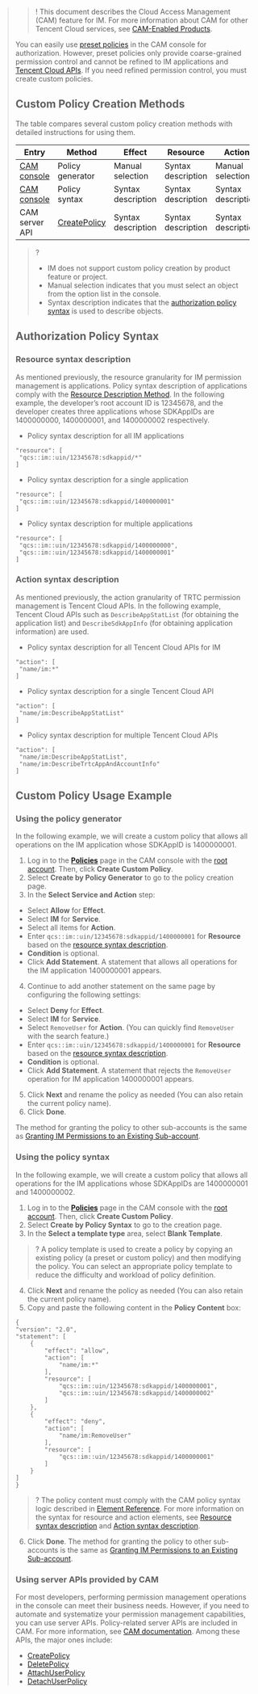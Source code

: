 >>! This document describes the Cloud Access Management (CAM) feature for IM. For more information about CAM for other Tencent Cloud services, see [CAM-Enabled Products](https://intl.cloud.tencent.com/document/product/598/10588).
>
>You can easily use [preset policies](https://intl.cloud.tencent.com/document/product/1047/38087) in the CAM console for authorization. However, preset policies only provide coarse-grained permission control and cannot be refined to IM applications and [Tencent Cloud APIs](https://intl.cloud.tencent.com/product/api). If you need refined permission control, you must create custom policies.
>
>
>## Custom Policy Creation Methods
>
>The table compares several custom policy creation methods with detailed instructions for using them.
>
><table class="table"><thead><tr><th>Entry</th><th>Method</th><th>Effect</th><th>Resource</th><th>Action</th><th>Flexibility</th><th>Difficulty</th></tr></thead>
><tbody><tr><td><a href="https://console.cloud.tencent.com/cam/policy" target="_blank">CAM console</a></td><td>Policy generator</td><td>Manual selection</td><td>Syntax description</td><td>Manual selection</td><td>Medium</td><td>Medium</td></tr>
><tr><td><a href="https://console.cloud.tencent.com/cam/policy" target="_blank">CAM console</a></td><td>Policy syntax</td><td>Syntax description</td><td>Syntax description</td><td>Syntax description</td><td>High</td><td>High</td></tr>
><tr><td>CAM server API</td><td><a href="https://intl.cloud.tencent.com/document/product/598/32248" target="_blank">CreatePolicy</a></td><td>Syntax description</td><td>Syntax description</td><td>Syntax description</td><td>High</td><td>High</td></tr></tbody></table>
>
>
>>?
>>- IM does not support custom policy creation by product feature or project.
>>- Manual selection indicates that you must select an object from the option list in the console.
>>- Syntax description indicates that the [authorization policy syntax](#.E6.8E.88.E6.9D.83.E7.AD.96.E7.95.A5.E8.AF.AD.E6.B3.95) is used to describe objects.
>
>## Authorization Policy Syntax
>
>### Resource syntax description
>
>As mentioned previously, the resource granularity for IM permission management is applications. Policy syntax description of applications comply with the [Resource Description Method](https://intl.cloud.tencent.com/document/product/598/10606). In the following example, the developer’s root account ID is 12345678, and the developer creates three applications whose SDKAppIDs are 1400000000, 1400000001, and 1400000002 respectively.
>
>- Policy syntax description for all IM applications
>```
>"resource": [
>  "qcs::im::uin/12345678:sdkappid/*"
>]
>```
>- Policy syntax description for a single application
>```
>"resource": [
>  "qcs::im::uin/12345678:sdkappid/1400000001"
>]
>```
>- Policy syntax description for multiple applications
>```
>"resource": [
>  "qcs::im::uin/12345678:sdkappid/1400000000",
>  "qcs::im::uin/12345678:sdkappid/1400000001"
>]
>```
>
>### Action syntax description
>As mentioned previously, the action granularity of TRTC permission management is Tencent Cloud APIs. In the following example, Tencent Cloud APIs such as `DescribeAppStatList` (for obtaining the application list) and `DescribeSdkAppInfo` (for obtaining application information) are used.
>- Policy syntax description for all Tencent Cloud APIs for IM
>```
>"action": [
>  "name/im:*"
>]
>```
>- Policy syntax description for a single Tencent Cloud API
>```
>"action": [
>  "name/im:DescribeAppStatList"
>]
>```
>- Policy syntax description for multiple Tencent Cloud APIs
>```
>"action": [
>  "name/im:DescribeAppStatList",
>  "name/im:DescribeTrtcAppAndAccountInfo"
>]
>```
>
>## Custom Policy Usage Example
>
>### Using the policy generator
>
>In the following example, we will create a custom policy that allows all operations on the IM application whose SDKAppID is 1400000001.
>1. Log in to the **[Policies](https://console.cloud.tencent.com/cam/policy)** page in the CAM console with the [root account](https://intl.cloud.tencent.com/document/product/598/32633). Then, click **Create Custom Policy**.
>2. Select **Create by Policy Generator** to go to the policy creation page.
>3. In the **Select Service and Action** step:
>	- Select **Allow** for **Effect**.
>	- Select **IM** for **Service**.
>	- Select all items for **Action**.
>	- Enter `qcs::im::uin/12345678:sdkappid/1400000001` for **Resource** based on the [resource syntax description](#.E8.B5.84.E6.BA.90.E8.AF.AD.E6.B3.95.E6.8F.8F.E8.BF.B0).
>	- **Condition** is optional.
>	- Click **Add Statement**. A statement that allows all operations for the IM application 1400000001 appears.
>4. Continue to add another statement on the same page by configuring the following settings:
>	- Select **Deny** for **Effect**.
>	- Select **IM** for **Service**.
>	- Select `RemoveUser` for **Action**. (You can quickly find `RemoveUser` with the search feature.)
>	- Enter `qcs::im::uin/12345678:sdkappid/1400000001` for **Resource** based on the [resource syntax description](#.E8.B5.84.E6.BA.90.E8.AF.AD.E6.B3.95.E6.8F.8F.E8.BF.B0).
>	- **Condition** is optional.
>	- Click **Add Statement**. A statement that rejects the `RemoveUser` operation for IM application 1400000001 appears.
>5. Click **Next** and rename the policy as needed (You can also retain the current policy name). 
>6. Click **Done**.
>
>
>The method for granting the policy to other sub-accounts is the same as [Granting IM Permissions to an Existing Sub-account](https://intl.cloud.tencent.com/document/product/1047/38087).
>
>
>### Using the policy syntax
>
>In the following example, we will create a custom policy that allows all operations for the IM applications whose SDKAppIDs are 1400000001 and 1400000002.
>
>
>1. Log in to the **[Policies](https://console.cloud.tencent.com/cam/policy)** page in the CAM console with the [root account](https://intl.cloud.tencent.com/document/product/598/32633). Then, click **Create Custom Policy**.
>2. Select **Create by Policy Syntax** to go to the creation page.
>3. In the **Select a template type** area, select **Blank Template**.
> >? A policy template is used to create a policy by copying an existing policy (a preset or custom policy) and then modifying the policy. You can select an appropriate policy template to reduce the difficulty and workload of policy definition. 
>4. Click **Next** and rename the policy as needed (You can also retain the current policy name). 
>5. Copy and paste the following content in the **Policy Content** box:
>```
>{
> "version": "2.0",
> "statement": [
>     {
>         "effect": "allow",
>         "action": [
>             "name/im:*"
>         ],
>         "resource": [
>             "qcs::im::uin/12345678:sdkappid/1400000001",
>             "qcs::im::uin/12345678:sdkappid/1400000002"
>         ]
>     },
>     {
>         "effect": "deny",
>         "action": [
>             "name/im:RemoveUser"
>         ],
>         "resource": [
>             "qcs::im::uin/12345678:sdkappid/1400000001"
>         ]
>     }
> ]
>}
>```
>>? The policy content must comply with the CAM policy syntax logic described in [Element Reference](https://intl.cloud.tencent.com/document/product/598/33415). For more information on the syntax for resource and action elements, see [Resource syntax description](#.E8.B5.84.E6.BA.90.E8.AF.AD.E6.B3.95.E6.8F.8F.E8.BF.B0) and [Action syntax description](#.E6.93.8D.E4.BD.9C.E8.AF.AD.E6.B3.95.E6.8F.8F.E8.BF.B0).
>6. Click **Done**.
>The method for granting the policy to other sub-accounts is the same as [Granting IM Permissions to an Existing Sub-account](https://intl.cloud.tencent.com/document/product/1047/38087).
>
>### Using server APIs provided by CAM
>
>For most developers, performing permission management operations in the console can meet their business needs. However, if you need to automate and systematize your permission management capabilities, you can use server APIs.
>Policy-related server APIs are included in CAM. For more information, see [CAM documentation](https://intl.cloud.tencent.com/document/product/598). Among these APIs, the major ones include:
>
>- [CreatePolicy](https://intl.cloud.tencent.com/document/product/598/32248)
>- [DeletePolicy](https://intl.cloud.tencent.com/document/product/598/32247)
>- [AttachUserPolicy](https://intl.cloud.tencent.com/document/product/598/32249)
>- [DetachUserPolicy](https://intl.cloud.tencent.com/document/product/598/32245)

